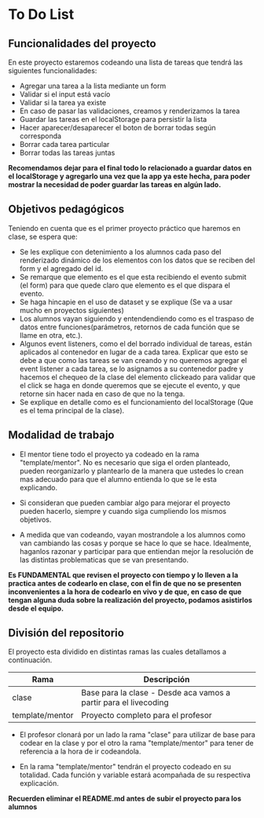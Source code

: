 # To Do List

## Funcionalidades del proyecto

En este proyecto estaremos codeando una lista de tareas que tendrá las siguientes funcionalidades:

- Agregar una tarea a la lista mediante un form
- Validar si el input está vacío
- Validar si la tarea ya existe
- En caso de pasar las validaciones, creamos y renderizamos la tarea
- Guardar las tareas en el localStorage para persistir la lista
- Hacer aparecer/desaparecer el boton de borrar todas según corresponda
- Borrar cada tarea particular
- Borrar todas las tareas juntas

**Recomendamos dejar para el final todo lo relacionado a guardar datos en el localStorage y agregarlo una vez que la app ya este hecha, para poder mostrar la necesidad de poder guardar las tareas en algún lado.**

## Objetivos pedagógicos

Teniendo en cuenta que es el primer proyecto práctico que haremos en clase, se espera que:

- Se les explique con detenimiento a los alumnos cada paso del renderizado dinámico de los elementos con los datos que se reciben del form y el agregado del id.
- Se remarque que elemento es el que esta recibiendo el evento submit (el form) para que quede claro que elemento es el que dispara el evento.
- Se haga hincapie en el uso de dataset y se explique (Se va a usar mucho en proyectos siguientes)
- Los alumnos vayan siguiendo y entendendiendo como es el traspaso de datos entre funciones(parámetros, retornos de cada función que se llame en otra, etc.).
- Algunos event listeners, como el del borrado individual de tareas, están aplicados al contenedor en lugar de a cada tarea. Explicar que esto se debe a que como las tareas se van creando y no queremos agregar el event listener a cada tarea, se lo asignamos a su contenedor padre y hacemos el chequeo de la clase del elemento clickeado para validar que el click se haga en donde queremos que se ejecute el evento, y que retorne sin hacer nada en caso de que no la tenga.
- Se explique en detalle como es el funcionamiento del localStorage (Que es el tema principal de la clase).

## Modalidad de trabajo

- El mentor tiene todo el proyecto ya codeado en la rama "template/mentor". No es necesario que siga el orden planteado, pueden reorganizarlo y plantearlo de la manera que ustedes lo crean mas adecuado para que el alumno entienda lo que se le esta explicando.

- Si consideran que pueden cambiar algo para mejorar el proyecto pueden hacerlo, siempre y cuando siga cumpliendo los mismos objetivos.

- A medida que van codeando, vayan mostrandole a los alumnos como van cambiando las cosas y porque se hace lo que se hace. Idealmente, haganlos razonar y participar para que entiendan mejor la resolución de las distintas problematicas que se van presentando.

**Es FUNDAMENTAL que revisen el proyecto con tiempo y lo lleven a la practica antes de codearlo en clase, con el fin de que no se presenten inconvenientes a la hora de codearlo en vivo y de que, en caso de que tengan alguna duda sobre la realización del proyecto, podamos asistirlos desde el equipo.**

## División del repositorio

El proyecto esta dividido en distintas ramas las cuales detallamos a continuación.

| Rama            | Descripción                                                      |
| --------------- | ---------------------------------------------------------------- |
| clase           | Base para la clase - Desde aca vamos a partir para el livecoding |
| template/mentor | Proyecto completo para el profesor                               |

- El profesor clonará por un lado la rama "clase" para utilizar de base para codear en la clase y por el otro la rama "template/mentor" para tener de referencia a la hora de ir codeandola.

- En la rama "template/mentor" tendrán el proyecto codeado en su totalidad. Cada función y variable estará acompañada de su respectiva explicación.

**Recuerden eliminar el README.md antes de subir el proyecto para los alumnos**
